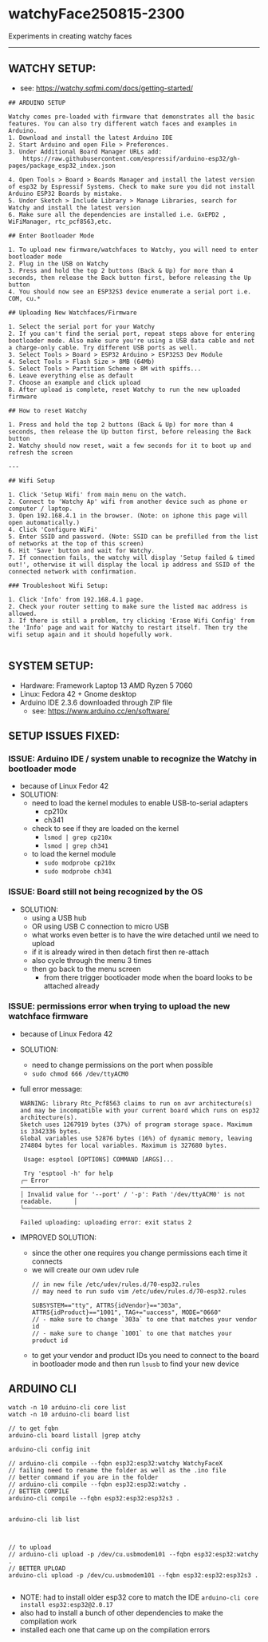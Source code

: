 # watchyFace250815-2300

Experiments in creating watchy faces

---

## WATCHY SETUP:
- see: https://watchy.sqfmi.com/docs/getting-started/

```
## ARDUINO SETUP

Watchy comes pre-loaded with firmware that demonstrates all the basic features. You can also try different watch faces and examples in Arduino.
1. Download and install the latest Arduino IDE
2. Start Arduino and open File > Preferences.
3. Under Additional Board Manager URLs add:
    https://raw.githubusercontent.com/espressif/arduino-esp32/gh-pages/package_esp32_index.json

4. Open Tools > Board > Boards Manager and install the latest version of esp32 by Espressif Systems. Check to make sure you did not install Arduino ESP32 Boards by mistake.
5. Under Sketch > Include Library > Manage Libraries, search for Watchy and install the latest version
6. Make sure all the dependencies are installed i.e. GxEPD2 , WiFiManager, rtc_pcf8563,etc.

## Enter Bootloader Mode

1. To upload new firmware/watchfaces to Watchy, you will need to enter bootloader mode
2. Plug in the USB on Watchy
3. Press and hold the top 2 buttons (Back & Up) for more than 4 seconds, then release the Back button first, before releasing the Up button
4. You should now see an ESP32S3 device enumerate a serial port i.e. COM, cu.*

## Uploading New Watchfaces/Firmware

1. Select the serial port for your Watchy
2. If you can't find the serial port, repeat steps above for entering bootloader mode. Also make sure you're using a USB data cable and not a charge-only cable. Try different USB ports as well.
3. Select Tools > Board > ESP32 Arduino > ESP32S3 Dev Module
4. Select Tools > Flash Size > 8MB (64Mb)
5. Select Tools > Partition Scheme > 8M with spiffs...
6. Leave everything else as default
7. Choose an example and click upload
8. After upload is complete, reset Watchy to run the new uploaded firmware

## How to reset Watchy

1. Press and hold the top 2 buttons (Back & Up) for more than 4 seconds, then release the Up button first, before releasing the Back button
2. Watchy should now reset, wait a few seconds for it to boot up and refresh the screen

---

## Wifi Setup

1. Click 'Setup Wifi' from main menu on the watch.
2. Connect to 'Watchy Ap' wifi from another device such as phone or computer / laptop.
3. Open 192.168.4.1 in the browser. (Note: on iphone this page will open automatically.)
4. Click 'Configure WiFi'
5. Enter SSID and password. (Note: SSID can be prefilled from the list of networks at the top of this screen)
6. Hit 'Save' button and wait for Watchy.
7. If connection fails, the watchy will display 'Setup failed & timed out!', otherwise it will display the local ip address and SSID of the connected network with confirmation.

### Troubleshoot Wifi Setup:

1. Click 'Info' from 192.168.4.1 page.
2. Check your router setting to make sure the listed mac address is allowed.
3. If there is still a problem, try clicking 'Erase Wifi Config' from the 'Info' page and wait for Watchy to restart itself. Then try the wifi setup again and it should hopefully work.


```

## SYSTEM SETUP: 
- Hardware: Framework Laptop 13 AMD Ryzen 5 7060
- Linux: Fedora 42 + Gnome desktop
- Arduino IDE 2.3.6 downloaded through ZIP file
    - see: https://www.arduino.cc/en/software/


## SETUP ISSUES FIXED:

### ISSUE: Arduino IDE / system unable to recognize the Watchy in bootloader mode
- because of Linux Fedor 42
- SOLUTION:
    - need to load the kernel modules to enable USB-to-serial adapters 
        - cp210x
        - ch341
    - check to see if they are loaded on the kernel
        - `lsmod | grep cp210x`
        - `lsmod | grep ch341`
    - to load the kernel module
        - `sudo modprobe cp210x`
        - `sudo modprobe ch341`

### ISSUE: Board still not being recognized by the OS
- SOLUTION:
    - using a USB hub
    - OR using USB C connection to micro USB
    - what works even better is to have the wire detached until we need to upload
    - if it is already wired in then detach first then re-attach
    - also cycle through the menu 3 times
    - then go back to the menu screen
        - from there trigger bootloader mode when the board looks to be attached already

### ISSUE: permissions error when trying to upload the new watchface firmware
- because of Linux Fedora 42
- SOLUTION:
    - need to change permissions on the port when possible
    - `sudo chmod 666 /dev/ttyACM0`
- full error message:
    ```
    WARNING: library Rtc_Pcf8563 claims to run on avr architecture(s) and may be incompatible with your current board which runs on esp32 architecture(s).
    Sketch uses 1267919 bytes (37%) of program storage space. Maximum is 3342336 bytes.
    Global variables use 52876 bytes (16%) of dynamic memory, leaving 274804 bytes for local variables. Maximum is 327680 bytes.

     Usage: esptool [OPTIONS] COMMAND [ARGS]...

     Try 'esptool -h' for help
    ╭─ Error ──────────────────────────────────────────────────────────────────────╮
    │ Invalid value for '--port' / '-p': Path '/dev/ttyACM0' is not readable.      │
    ╰──────────────────────────────────────────────────────────────────────────────╯

    Failed uploading: uploading error: exit status 2
    ```

- IMPROVED SOLUTION:
    - since the other one requires you change permissions each time it connects
    - we will create our own udev rule
        ```
        // in new file /etc/udev/rules.d/70-esp32.rules
        // may need to run sudo vim /etc/udev/rules.d/70-esp32.rules

        SUBSYSTEM=="tty", ATTRS{idVendor}=="303a", ATTRS{idProduct}=="1001", TAG+="uaccess", MODE="0660"
        // - make sure to change `303a` to one that matches your vendor id
        // - make sure to change `1001` to one that matches your product id
        ```
    - to get your vendor and product IDs you need to connect to the board in bootloader mode and then run `lsusb` to find your new device



## ARDUINO CLI


```shell
watch -n 10 arduino-cli core list
watch -n 10 arduino-cli board list

// to get fqbn
arduino-cli board listall |grep atchy

arduino-cli config init

// arduino-cli compile --fqbn esp32:esp32:watchy WatchyFaceX
// failing need to rename the folder as well as the .ino file
// better command if you are in the folder
// arduino-cli compile --fqbn esp32:esp32:watchy .
// BETTER COMPILE
arduino-cli compile --fqbn esp32:esp32:esp32s3 .


arduino-cli lib list



// to upload
// arduino-cli upload -p /dev/cu.usbmodem101 --fqbn esp32:esp32:watchy .
// BETTER UPLOAD
arduino-cli upload -p /dev/cu.usbmodem101 --fqbn esp32:esp32:esp32s3 .


```
- NOTE: had to install older esp32 core to match the IDE 
    `arduino-cli core install esp32:esp32@2.0.17`
- also had to install a bunch of other dependencies to make the compilation work
- installed each one that came up on the compilation errors


